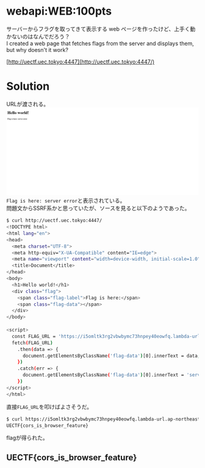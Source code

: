 # webapi:WEB:100pts
サーバーからフラグを取ってきて表示する web ページを作ったけど、上手く動かないのはなんでだろう？  
I created a web page that fetches flags from the server and displays them, but why doesn't it work?  

[http://uectf.uec.tokyo:4447](http://uectf.uec.tokyo:4447/)  

# Solution
URLが渡される。  
![site.png](site/site.png)  
`Flag is here: server error`と表示されている。  
問題文からSSRF系かと思っていたが、ソースを見ると以下のようであった。  
```bash
$ curl http://uectf.uec.tokyo:4447/
<!DOCTYPE html>
<html lang="en">
<head>
  <meta charset="UTF-8">
  <meta http-equiv="X-UA-Compatible" content="IE=edge">
  <meta name="viewport" content="width=device-width, initial-scale=1.0">
  <title>Document</title>
</head>
<body>
  <h1>Hello world!</h1>
  <div class="flag">
    <span class="flag-label">Flag is here:</span>
    <span class="flag-data"></span>
  </div>
</body>

<script>
  const FLAG_URL = 'https://i5omltk3rg2vbwbymc73hnpey40eowfq.lambda-url.ap-northeast-1.on.aws/';
  fetch(FLAG_URL)
    .then(data => {
      document.getElementsByClassName('flag-data')[0].innerText = data;
    })
    .catch(err => {
      document.getElementsByClassName('flag-data')[0].innerText = 'server error';
    })
</script>
</html>
```
直接`FLAG_URL`を叩けばよさそうだ。  
```bash
$ curl https://i5omltk3rg2vbwbymc73hnpey40eowfq.lambda-url.ap-northeast-1.on.aws/
UECTF{cors_is_browser_feature}
```
flagが得られた。  

## UECTF{cors_is_browser_feature}